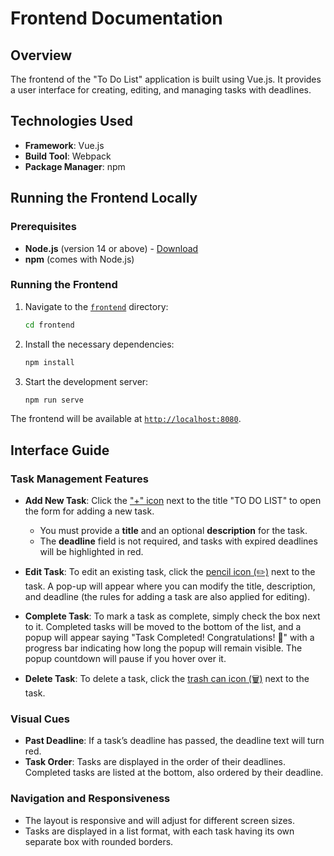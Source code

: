 # Frontend Documentation

## Overview
The frontend of the "To Do List" application is built using Vue.js. It provides a user interface for creating, editing, and managing tasks with deadlines.

## Technologies Used
- **Framework**: Vue.js
- **Build Tool**: Webpack
- **Package Manager**: npm

## Running the Frontend Locally

### Prerequisites
- **Node.js** (version 14 or above) - [Download](https://nodejs.org/)
- **npm** (comes with Node.js)

### Running the Frontend
1. Navigate to the [`frontend`](./) directory:
   ```bash
   cd frontend
   ```

2. Install the necessary dependencies:
   ```bash
   npm install
   ```

3. Start the development server:
   ```bash
   npm run serve
   ```

The frontend will be available at [`http://localhost:8080`](http://localhost:8080).

## Interface Guide

### Task Management Features

- **Add New Task**: Click the ["+" icon](./src/assets/img/add-icon.png) next to the title "TO DO LIST" to open the form for adding a new task.
    - You must provide a **title** and an optional **description** for the task.
    - The **deadline** field is not required, and tasks with expired deadlines will be highlighted in red.

- **Edit Task**: To edit an existing task, click the [pencil icon (✏️)](./src/assets/img/edit-icon.png) next to the task. A pop-up will appear where you can modify the title, description, and deadline (the rules for adding a task are also applied for editing).

- **Complete Task**: To mark a task as complete, simply check the box next to it. Completed tasks will be moved to the bottom of the list, and a popup will appear saying "Task Completed! Congratulations! 🎉" with a progress bar indicating how long the popup will remain visible. The popup countdown will pause if you hover over it.

- **Delete Task**: To delete a task, click the [trash can icon (🗑️)](./src/assets/img/delete-icon.png) next to the task.

### Visual Cues

- **Past Deadline**: If a task’s deadline has passed, the deadline text will turn red.
- **Task Order**: Tasks are displayed in the order of their deadlines. Completed tasks are listed at the bottom, also ordered by their deadline.

### Navigation and Responsiveness
- The layout is responsive and will adjust for different screen sizes.
- Tasks are displayed in a list format, with each task having its own separate box with rounded borders.
